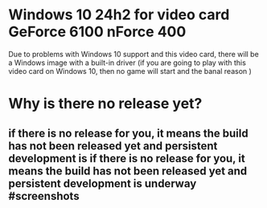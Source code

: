 # Windows 10 24h2 for video card GeForce 6100 nForce 400
Due to problems with Windows 10 support and this video card, there will be a Windows image with a built-in driver (if you are going to play with this video card on Windows 10, then no game will start and the banal reason )
# Why is there no release yet?
if there is no release for you, it means the build has not been released yet and persistent development is if there is no release for you, it means the build has not been released yet and persistent development is underway
#screenshots 
-
